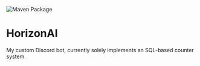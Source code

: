 ![Maven Package](https://github.com/ethandelany/HorizonAI/workflows/Maven%20Package/badge.svg?branch=master)
# HorizonAI
My custom Discord bot, currently solely implements an SQL-based counter system.
